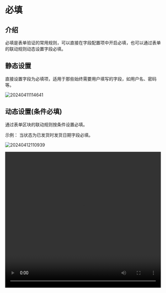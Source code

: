 # 必填

## 介绍

必填是表单验证的常用规则，可以直接在字段配置项中开启必填，也可以通过表单的联动规则动态设置字段必填。

## 静态设置

直接设置字段为必填项，适用于那些始终需要用户填写的字段，如用户名、密码等。

![20240411114641](https://static-docs.nocobase.com/20240411114641.png)

## 动态设置(条件必填)

通过表单区块的联动规则按条件设置必填。

示例： 当状态为已发货时发货日期字段必填。

![20240412110939](https://static-docs.nocobase.com/20240412110939.png)

<video width="100%" height="440" controls>
      <source src="https://nocobase-docs.oss-cn-beijing.aliyuncs.com/20240417112915.mp4" type="video/mp4">
</video>

